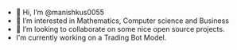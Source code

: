 - 👋 Hi, I’m @manishkus0055
- 👀 I’m interested in Mathematics, Computer science and Business
- 💞️ I’m looking to collaborate on some nice open source projects.
- I'm currently working on a Trading Bot Model.
<!---
manishkus0055/manishkus0055 is a ✨ special ✨ repository because its `README.md` (this file) appears on your GitHub profile.
You can click the Preview link to take a look at your changes.
--->
